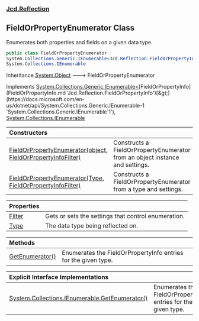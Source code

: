 ### [Jcd.Reflection](Jcd.Reflection.md 'Jcd.Reflection')

## FieldOrPropertyEnumerator Class

Enumerates both properties and fields on a given data type.

```csharp
public class FieldOrPropertyEnumerator :
System.Collections.Generic.IEnumerable<Jcd.Reflection.FieldOrPropertyInfo>,
System.Collections.IEnumerable
```

Inheritance [System.Object](https://docs.microsoft.com/en-us/dotnet/api/System.Object 'System.Object') &#129106; FieldOrPropertyEnumerator

Implements [System.Collections.Generic.IEnumerable&lt;](https://docs.microsoft.com/en-us/dotnet/api/System.Collections.Generic.IEnumerable-1 'System.Collections.Generic.IEnumerable`1')[FieldOrPropertyInfo](FieldOrPropertyInfo.md 'Jcd.Reflection.FieldOrPropertyInfo')[&gt;](https://docs.microsoft.com/en-us/dotnet/api/System.Collections.Generic.IEnumerable-1 'System.Collections.Generic.IEnumerable`1'), [System.Collections.IEnumerable](https://docs.microsoft.com/en-us/dotnet/api/System.Collections.IEnumerable 'System.Collections.IEnumerable')

| Constructors | |
| :--- | :--- |
| [FieldOrPropertyEnumerator(object, FieldOrPropertyInfoFilter)](FieldOrPropertyEnumerator..ctor.zDQuZsXqeQ7ezSfEXvoSPg.md 'Jcd.Reflection.FieldOrPropertyEnumerator.FieldOrPropertyEnumerator(object, Jcd.Reflection.FieldOrPropertyInfoFilter)') | Constructs a FieldOrPropertyEnumerator from an object instance and settings. |
| [FieldOrPropertyEnumerator(Type, FieldOrPropertyInfoFilter)](FieldOrPropertyEnumerator..ctor.r4F4sijpVUsOD0YGpglwGA.md 'Jcd.Reflection.FieldOrPropertyEnumerator.FieldOrPropertyEnumerator(System.Type, Jcd.Reflection.FieldOrPropertyInfoFilter)') | Constructs a FieldOrPropertyEnumerator from a type and settings. |

| Properties | |
| :--- | :--- |
| [Filter](FieldOrPropertyEnumerator.Filter.md 'Jcd.Reflection.FieldOrPropertyEnumerator.Filter') | Gets or sets the settings that control enumeration. |
| [Type](FieldOrPropertyEnumerator.Type.md 'Jcd.Reflection.FieldOrPropertyEnumerator.Type') | The data type being reflected on. |

| Methods | |
| :--- | :--- |
| [GetEnumerator()](FieldOrPropertyEnumerator.GetEnumerator().md 'Jcd.Reflection.FieldOrPropertyEnumerator.GetEnumerator()') | Enumerates the FieldOrPropertyInfo entries for the given type. |

| Explicit Interface Implementations | |
| :--- | :--- |
| [System.Collections.IEnumerable.GetEnumerator()](FieldOrPropertyEnumerator.System.Collections.IEnumerable.GetEnumerator().md 'Jcd.Reflection.FieldOrPropertyEnumerator.System.Collections.IEnumerable.GetEnumerator()') | Enumerates the FieldOrPropertyInfo entries for the given type. |
